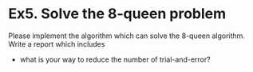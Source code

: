 # Ex5. Solve the 8-queen problem

Please implement the algorithm which can solve the 8-queen algorithm.
Write a report which includes

- what is your way to reduce the number of trial-and-error?



